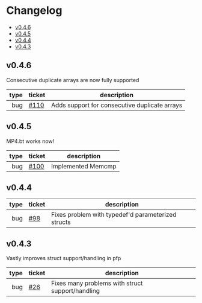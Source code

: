 # Changelog

- [v0.4.6](#v046)
- [v0.4.5](#v045)
- [v0.4.4](#v044)
- [v0.4.3](#v043)

## v0.4.6

Consecutive duplicate arrays are now fully supported

| type | ticket                                               | description                                   |
|-----:|------------------------------------------------------|-----------------------------------------------|
|  bug | [#110](https://github.com/d0c-s4vage/pfp/issues/110) | Adds support for consecutive duplicate arrays |

## v0.4.5

MP4.bt works now!

| type | ticket                                               | description        |
|-----:|------------------------------------------------------|--------------------|
|  bug | [#100](https://github.com/d0c-s4vage/pfp/issues/100) | Implemented Memcmp |

## v0.4.4

| type | ticket                                             | description                                        |
|-----:|----------------------------------------------------|----------------------------------------------------|
|  bug | [#98](https://github.com/d0c-s4vage/pfp/issues/98) | Fixes problem with typedef'd parameterized structs |

## v0.4.3

Vastly improves struct support/handling in pfp

| type | ticket                                             | description                                      |
|-----:|----------------------------------------------------|--------------------------------------------------|
|  bug | [#26](https://github.com/d0c-s4vage/pfp/issues/26) | Fixes many problems with struct support/handling |
